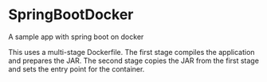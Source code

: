 # SpringBootDocker
A sample app with spring boot on docker

This uses a multi-stage Dockerfile. The first stage compiles the application and prepares the JAR. The second stage copies the JAR from the first stage and sets the entry point for the container.
